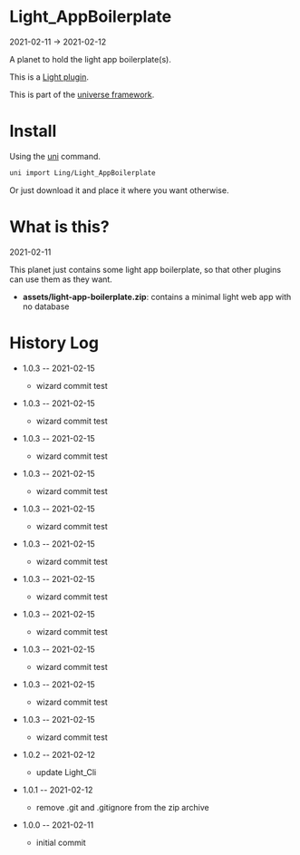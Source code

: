Light_AppBoilerplate
===========
2021-02-11 -> 2021-02-12



A planet to hold the light app boilerplate(s).


This is a [Light plugin](https://github.com/lingtalfi/Light/blob/master/doc/pages/plugin.md).

This is part of the [universe framework](https://github.com/karayabin/universe-snapshot).


Install
==========
Using the [uni](https://github.com/lingtalfi/universe-naive-importer) command.
```bash
uni import Ling/Light_AppBoilerplate
```

Or just download it and place it where you want otherwise.






What is this?
=======
2021-02-11


This planet just contains some light app boilerplate, so that other plugins can use them as they want.


- **assets/light-app-boilerplate.zip**: contains a minimal light web app with no database










History Log
=============

- 1.0.3 -- 2021-02-15

    - wizard commit test

- 1.0.3 -- 2021-02-15

    - wizard commit test

- 1.0.3 -- 2021-02-15

    - wizard commit test

- 1.0.3 -- 2021-02-15

    - wizard commit test

- 1.0.3 -- 2021-02-15

    - wizard commit test

- 1.0.3 -- 2021-02-15

    - wizard commit test

- 1.0.3 -- 2021-02-15

    - wizard commit test

- 1.0.3 -- 2021-02-15

    - wizard commit test

- 1.0.3 -- 2021-02-15

    - wizard commit test

- 1.0.3 -- 2021-02-15

    - wizard commit test

- 1.0.3 -- 2021-02-15

    - wizard commit test

- 1.0.2 -- 2021-02-12

    - update Light_Cli

- 1.0.1 -- 2021-02-12

    - remove .git and .gitignore from the zip archive
  
- 1.0.0 -- 2021-02-11

    - initial commit